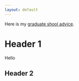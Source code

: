 ```yaml
---
layout: default
---
```


Here is my [graduate shool advice](./grad_advice.html).




# Header 1

Hello
## Header 2
